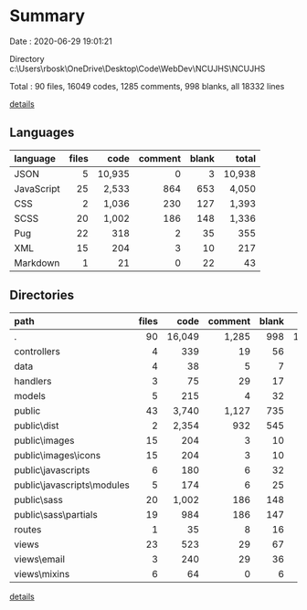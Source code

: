 # Summary

Date : 2020-06-29 19:01:21

Directory c:\Users\rbosk\OneDrive\Desktop\Code\WebDev\NCUJHS\NCUJHS

Total : 90 files,  16049 codes, 1285 comments, 998 blanks, all 18332 lines

[details](details.md)

## Languages
| language | files | code | comment | blank | total |
| :--- | ---: | ---: | ---: | ---: | ---: |
| JSON | 5 | 10,935 | 0 | 3 | 10,938 |
| JavaScript | 25 | 2,533 | 864 | 653 | 4,050 |
| CSS | 2 | 1,036 | 230 | 127 | 1,393 |
| SCSS | 20 | 1,002 | 186 | 148 | 1,336 |
| Pug | 22 | 318 | 2 | 35 | 355 |
| XML | 15 | 204 | 3 | 10 | 217 |
| Markdown | 1 | 21 | 0 | 22 | 43 |

## Directories
| path | files | code | comment | blank | total |
| :--- | ---: | ---: | ---: | ---: | ---: |
| . | 90 | 16,049 | 1,285 | 998 | 18,332 |
| controllers | 4 | 339 | 19 | 56 | 414 |
| data | 4 | 38 | 5 | 7 | 50 |
| handlers | 3 | 75 | 29 | 17 | 121 |
| models | 5 | 215 | 4 | 32 | 251 |
| public | 43 | 3,740 | 1,127 | 735 | 5,602 |
| public\dist | 2 | 2,354 | 932 | 545 | 3,831 |
| public\images | 15 | 204 | 3 | 10 | 217 |
| public\images\icons | 15 | 204 | 3 | 10 | 217 |
| public\javascripts | 6 | 180 | 6 | 32 | 218 |
| public\javascripts\modules | 5 | 174 | 6 | 25 | 205 |
| public\sass | 20 | 1,002 | 186 | 148 | 1,336 |
| public\sass\partials | 19 | 984 | 186 | 147 | 1,317 |
| routes | 1 | 35 | 8 | 16 | 59 |
| views | 23 | 523 | 29 | 67 | 619 |
| views\email | 3 | 240 | 29 | 36 | 305 |
| views\mixins | 6 | 64 | 0 | 6 | 70 |

[details](details.md)